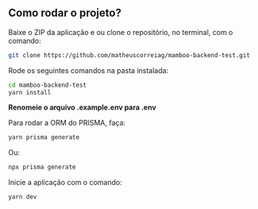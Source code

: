 ## Como rodar o projeto?

Baixe o ZIP da aplicação e ou clone o repositório, no terminal, com o comando:

```sh
git clone https://github.com/matheuscorreiag/mamboo-backend-test.git
```

Rode os seguintes comandos na pasta instalada:

```sh
cd mamboo-backend-test
yarn install
```

**Renomeie o arquivo .example.env para .env**

Para rodar a ORM do PRISMA, faça:

```sh
yarn prisma generate
```

Ou:

```sh
npx prisma generate
```

Inicie a aplicação com o comando:

```sh
yarn dev
```
